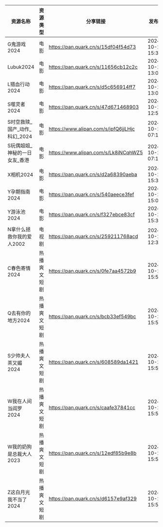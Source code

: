 | 资源名称                | 资源类型   | 分享链接                                 | 发布时间                |
| ------------------- | ------ | ------------------------------------ | ------------------- |
| G鬼游戏2024            | 电影     | https://pan.quark.cn/s/15df04f54d73  | 2024-10-24 15:32:49 |
| Lubuk2024           | 电影     | https://pan.quark.cn/s/11656cb12c2c  | 2024-10-24 13:06:31 |
| L猎血行动2024           | 电影     | https://pan.quark.cn/s/d5c656914ff7  | 2024-10-24 13:07:30 |
| S噬灵者2024            | 电影     | https://pan.quark.cn/s/47d671468903  | 2024-10-24 12:51:43 |
| S时空救赎_国产_动作_科幻_2024 | 电影     | https://www.alipan.com/s/jpfQ6jjLHjc | 2024-10-24 07:14:11 |
| S玩偶姐姐_神秘的一日女友_香港    | 电影     | https://www.alipan.com/s/Lk8iNCqhWZ5 | 2024-10-24 07:18:16 |
| X相机2024             | 电影     | https://pan.quark.cn/s/d2a68390aeba  | 2024-10-24 15:32:29 |
| Y孕期指南2024           | 电影     | https://pan.quark.cn/s/540aeece3fef  | 2024-10-24 15:02:03 |
| Y游泳池2024            | 电影     | https://pan.quark.cn/s/f327ebce83cf  | 2024-10-24 15:31:29 |
| N拿什么拯救你我的爱人2002     | 电视剧    | https://pan.quark.cn/s/259211768acd  | 2024-10-24 12:34:59 |
| C春色寄情2024           | 热播爽文短剧 | https://pan.quark.cn/s/0fe7aa4572b9  | 2024-10-24 15:56:53 |
| Q去有你的地方2024         | 热播爽文短剧 | https://pan.quark.cn/s/bcb33ef549bc  | 2024-10-24 15:55:46 |
| S少帅夫人茶又媚2024        | 热播爽文短剧 | https://pan.quark.cn/s/608589da1421  | 2024-10-24 15:56:33 |
| W我在人间当阎罗2024        | 热播爽文短剧 | https://pan.quark.cn/s/caafe37841cc  | 2024-10-24 15:55:29 |
| W我的奶狗是总裁大人2023      | 热播爽文短剧 | https://pan.quark.cn/s/12edf85b9e8b  | 2024-10-24 15:55:05 |
| Z这白月光我不当了2024       | 热播爽文短剧 | https://pan.quark.cn/s/d6157e9af329  | 2024-10-24 15:56:06 |

